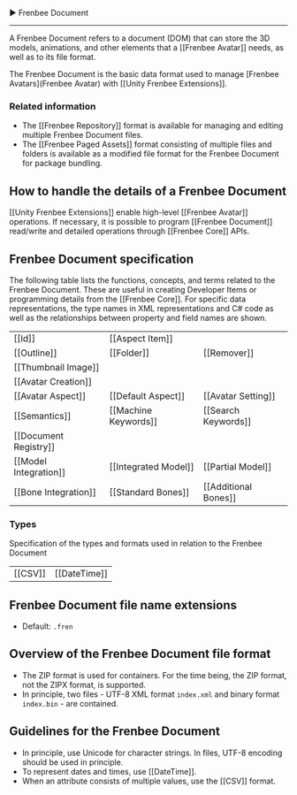 ▶ Frenbee Document

---

A Frenbee Document refers to a document (DOM) that can store the 3D models, animations, and other elements that a [[Frenbee Avatar]] needs, as well as to its file format.

The Frenbee Document is the basic data format used to manage [Frenbee Avatars](Frenbee Avatar) with [[Unity Frenbee Extensions]].

### Related information

* The [[Frenbee Repository]] format is available for managing and editing multiple Frenbee Document files.
* The [[Frenbee Paged Assets]] format consisting of multiple files and folders is available as a modified file format for the Frenbee Document for package bundling.

## How to handle the details of a Frenbee Document

[[Unity Frenbee Extensions]] enable high-level [[Frenbee Avatar]] operations. If necessary, it is possible to program [[Frenbee Document]] read/write and detailed operations through [[Frenbee Core]] APIs.

## Frenbee Document specification

The following table lists the functions, concepts, and terms related to the Frenbee Document. These are useful in creating Developer Items or programming details from the [[Frenbee Core]]. For specific data representations, the type names in XML representations and C# code as well as the relationships between property and field names are shown.

||||
|---|---|---|
|[[Id]]|[[Aspect Item]]|
|[[Outline]]|[[Folder]]|[[Remover]]|
|[[Thumbnail Image]]|
|[[Avatar Creation]]
|[[Avatar Aspect]]|[[Default Aspect]]|[[Avatar Setting]]|
|[[Semantics]]|[[Machine Keywords]]|[[Search Keywords]]|
|[[Document Registry]]|
|[[Model Integration]]|[[Integrated Model]]|[[Partial Model]]|
|[[Bone Integration]]|[[Standard Bones]]|[[Additional Bones]]|

### Types

Specification of the types and formats used in relation to the Frenbee Document

|||
|---|---|
|[[CSV]]|[[DateTime]]

## Frenbee Document file name extensions

* Default: `.fren`

## Overview of the Frenbee Document file format

* The ZIP format is used for containers. For the time being, the ZIP format, not the ZIPX format, is supported.
 * In principle, two files - UTF-8 XML format `index.xml` and binary format `index.bin` - are contained.

## Guidelines for the Frenbee Document

* In principle, use Unicode for character strings. In files, UTF-8 encoding should be used in principle.
* To represent dates and times, use [[DateTime]].
* When an attribute consists of multiple values, use the [[CSV]] format.

